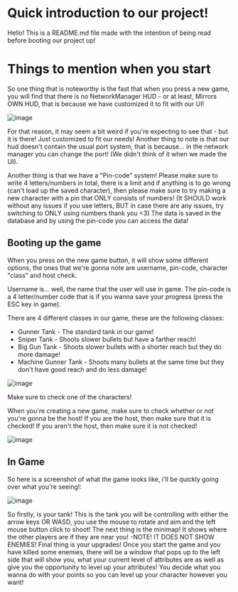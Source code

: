 # Quick introduction to our project!
Hello! This is a README.md file made with the intention of being read before booting our project up! 

# Things to mention when you start
So one thing that is noteworthy is the fast that when you press a new game, you will find that there is no NetworkManager HUD - or at least, Mirrors OWN HUD, that is because we have customized it to fit with our UI!

![image](https://github.com/kommunerne/Eksamensprojekt-Spilprogrammering-Semester-2/assets/115499353/bf9ad07a-eb1d-4f11-b297-bc7471c3b528)

For that reason, it may seem a bit weird if you're expecting to see that - but it is there! Just customized to fit our needs! Another thing to note is that our hud doesn't contain the usual port system, that is because... in the network manager you can change the port! (We didn't think of it when we made the UI).

Another thing is that we have a "Pin-code" system! Please make sure to write 4 letters/numbers in total, there is a limit and if anything is to go wrong (can't load up the saved character), then please make sure to try making a new character with a pin that ONLY consists of numbers!
(It SHOULD work without any issues if you use letters, BUT in case there are any issues, try switching to ONLY using numbers thank you <3) 
The data is saved in the database and by using the pin-code you can access the data! 

## Booting up the game
When you press on the new game button, it will show some different options, the ones that we're gonna note are username, pin-code, character "class" and host check. 

Username is... well, the name that the user will use in game.
The pin-code is a 4 letter/number code that is if you wanna save your progress (press the ESC key in game). 

There are 4 different classes in our game, these are the following classes: 
* Gunner Tank - The standard tank in our game! 
* Sniper Tank - Shoots slower bullets but have a farther reach! 
* Big Gun Tank - Shoots slower bullets with a shorter reach but they do more damage!
* Machine Gunner Tank - Shoots many bullets at the same time but they don't have good reach and do less damage!

![image](https://github.com/kommunerne/Eksamensprojekt-Spilprogrammering-Semester-2/assets/115499353/25b0e9e7-b59a-4d80-b215-0f49754494e7)

Make sure to check one of the characters! 

When you're creating a new game, make sure to check whether or not you're gonna be the host! If you are the host, then make sure that it is checked! If you aren't the host, then make sure it is not checked! 

![image](https://github.com/kommunerne/Eksamensprojekt-Spilprogrammering-Semester-2/assets/115499353/5c0cdfc3-7129-4368-a149-574088a49b43)

## In Game
So here is a screenshot of what the game looks like, i'll be quickly going over what you're seeing!: 

![image](https://github.com/kommunerne/Eksamensprojekt-Spilprogrammering-Semester-2/assets/115499353/4eb360f5-d512-4534-9790-db3fde9afe7e)

So firstly, is your tank! This is the tank you will be controlling with either the arrow keys OR WASD, you use the mouse to rotate and aim and the left mouse button click to shoot! 
The next thing is the minimap! It shows where the other players are if they are near you! -NOTE! IT DOES NOT SHOW ENEMIES! 
Final thing is your upgrades! Once you start the game and you have killed some enemies, there will be a window that pops up to the left side that will show you, what your current level of attributes are as well as give you the opportunity to level up your attributes! You decide what you wanna do with your points so you can level up your character however you want!



